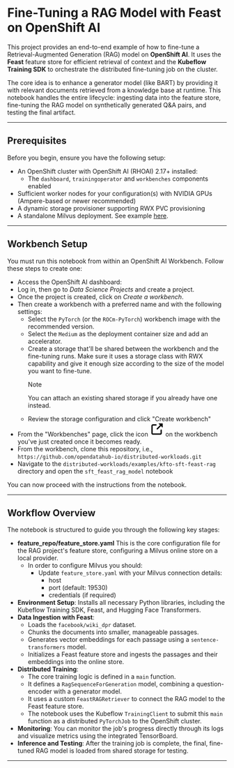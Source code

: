 # Fine-Tuning a RAG Model with Feast on OpenShift AI

This project provides an end-to-end example of how to fine-tune a Retrieval-Augmented Generation (RAG) model on **OpenShift AI**. It uses the **Feast** feature store for efficient retrieval of context and the **Kubeflow Training SDK** to orchestrate the distributed fine-tuning job on the cluster.

The core idea is to enhance a generator model (like BART) by providing it with relevant documents retrieved from a knowledge base at runtime. This notebook handles the entire lifecycle: ingesting data into the feature store, fine-tuning the RAG model on synthetically generated Q&A pairs, and testing the final artifact.

***

## Prerequisites

Before you begin, ensure you have the following setup:

* An OpenShift cluster with OpenShift AI (RHOAI) 2.17+ installed:
  * The `dashboard`, `trainingoperator` and `workbenches` components enabled
* Sufficient worker nodes for your configuration(s) with NVIDIA GPUs (Ampere-based or newer recommended)
* A dynamic storage provisioner supporting RWX PVC provisioning
* A standalone Milvus deployment. See example [here](https://github.com/rh-aiservices-bu/llm-on-openshift/tree/main/vector-databases/milvus#deployment).

***

## Workbench Setup

You must run this notebook from within an OpenShift AI Workbench. Follow these steps to create one:

* Access the OpenShift AI dashboard:
* Log in, then go to _Data Science Projects_ and create a project.
* Once the project is created, click on _Create a workbench_.
* Then create a workbench with a preferred name and with the following settings:
  * Select the `PyTorch` (or the `ROCm-PyTorch`) workbench image with the recommended version.
  * Select the `Medium` as the deployment container size and add an accelerator.
  * Create a storage that'll be shared between the workbench and the fine-tuning runs.
    Make sure it uses a storage class with RWX capability and give it enough size according to the size of the model you want to fine-tune.
    > [!NOTE]
    > You can attach an existing shared storage if you already have one instead.
  * Review the storage configuration and click "Create workbench"
* From the "Workbenches" page, click the icon ![Open icon](https://raw.githubusercontent.com/primer/octicons/main/icons/link-external-16.svg) on the workbench you've just created once it becomes ready.
* From the workbench, clone this repository, i.e., `https://github.com/opendatahub-io/distributed-workloads.git`
* Navigate to the `distributed-workloads/examples/kfto-sft-feast-rag` directory and open the `sft_feast_rag_model` notebook

You can now proceed with the instructions from the notebook.
***

## Workflow Overview

The notebook is structured to guide you through the following key stages:

* **feature_repo/feature_store.yaml**
  This is the core configuration file for the RAG project's feature store, configuring a Milvus online store on a local provider.
  * In order to configure Milvus you should:
    - Update `feature_store.yaml` with your Milvus connection details:
      - host
      - port (default: 19530)
      - credentials (if required)
* **Environment Setup**: Installs all necessary Python libraries, including the Kubeflow Training SDK, Feast, and Hugging Face Transformers.
* **Data Ingestion with Feast**:
  * Loads the `facebook/wiki_dpr` dataset.
  * Chunks the documents into smaller, manageable passages.
  * Generates vector embeddings for each passage using a `sentence-transformers` model.
  * Initializes a Feast feature store and ingests the passages and their embeddings into the online store.
* **Distributed Training**:
  * The core training logic is defined in a `main` function.
  * It defines a `RagSequenceForGeneration` model, combining a question-encoder with a generator model.
  * It uses a custom `FeastRAGRetriever` to connect the RAG model to the Feast feature store.
  * The notebook uses the Kubeflow `TrainingClient` to submit this `main` function as a distributed `PyTorchJob` to the OpenShift cluster.
* **Monitoring**: You can monitor the job's progress directly through its logs and visualize metrics using the integrated TensorBoard.
* **Inference and Testing**: After the training job is complete, the final, fine-tuned RAG model is loaded from shared storage for testing.

***

